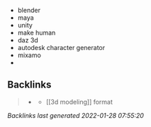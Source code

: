 - blender
- maya
- unity
- make human
- daz 3d
- autodesk character generator
- mixamo
- 

## Backlinks

> - [](vrm.md)
>   - [[3d modeling]] format

_Backlinks last generated 2022-01-28 07:55:20_
